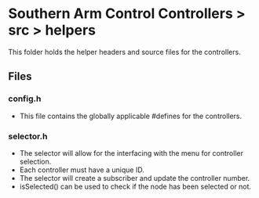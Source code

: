 # Southern Arm Control Controllers > src > helpers

This folder holds the helper headers and source files for the controllers.

## Files
### config.h
* This file contains the globally applicable #defines for the controllers.

### selector.h
* The selector will allow for the interfacing with the menu for controller selection.
* Each controller must have a unique ID.
* The selector will create a subscriber and update the controller number.
* isSelected() can be used to check if the node has been selected or not.
